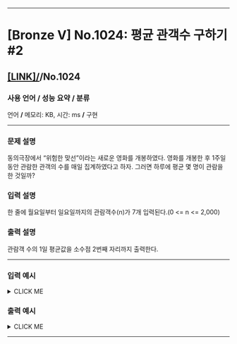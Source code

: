 <hr>

# [Bronze V] No.1024: 평균 관객수 구하기 #2 

## [[LINK]/](http://ascode.org/problem.php?id=1024)/No.1024 

### 사용 언어 / 성능 요약 / 분류 

언어 **/** 메모리:  KB, 시간:  ms **/** 구현 <br>

<hr>

### 문제 설명 

동의극장에서 “위험한 맞선”이라는 새로운 영화를 개봉하였다. 영화를 개봉한 후 1주일 동안 관람한 관객의 수를 매일 집계하였다고 하자. 그러면 하루에 평균 몇 명이 관람을 한 것일까? <br>

### 입력 설명 

한 줄에 월요일부터 일요일까지의 관람객수(n)가 7개 입력된다.(0 <= n <= 2,000) <br>

### 출력 설명 

관람객 수의 1일 평균값을 소수점 2번째 자리까지 출력한다. <br>

<hr>

### 입력 예시

<details><summary>CLICK ME</summary>
<pre>
<strong>432 443 564 499 681 1807 1543</strong>
</pre>
</details>

### 출력 예시

<details><summary>CLICK ME</summary>
<pre>
<strong>852.71</strong>
</pre>
</details>

<hr>
